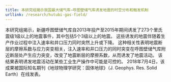 ```yaml
---
title: 本研究组揭示我国最大储气库—呼图壁储气库诱发地震的时空分布和触发机制
urllink: /research/hutubi-gas-field/
---
```

本研究组揭示，新疆呼图壁储气库自2013年投产至2015年期间诱发了273个里氏震级1级以上的地震事件，其中包括5个3级以上的地震。
这些诱发的地震伴随着生产作业过程中注入速率和井口压力同时突然上升或下降。
这种相关性表明地震断层的摩擦系数与应力突变相关，注入速率和井口压力的同时突变在呼图壁储气库附近断层处产生应力突变，改变了地震断层的摩擦系数，从而诱发了地震活动。
该结果表明诱发地震活动在某些工业生产操作中可能是可控的。
2018年7月4日，该成果被国际知名期刊《地球物理学研究：固体地球》（J. Geophys. Res. Solid Earth）在线发表。
